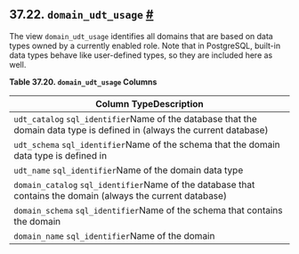## 37.22. `domain_udt_usage` [#](#INFOSCHEMA-DOMAIN-UDT-USAGE)

The view `domain_udt_usage` identifies all domains that are based on data types owned by a currently enabled role. Note that in PostgreSQL, built-in data types behave like user-defined types, so they are included here as well.

**Table 37.20. `domain_udt_usage` Columns**

| Column TypeDescription                                                                                                   |
| ------------------------------------------------------------------------------------------------------------------------ |
| `udt_catalog` `sql_identifier`Name of the database that the domain data type is defined in (always the current database) |
| `udt_schema` `sql_identifier`Name of the schema that the domain data type is defined in                                  |
| `udt_name` `sql_identifier`Name of the domain data type                                                                  |
| `domain_catalog` `sql_identifier`Name of the database that contains the domain (always the current database)             |
| `domain_schema` `sql_identifier`Name of the schema that contains the domain                                              |
| `domain_name` `sql_identifier`Name of the domain                                                                         |
